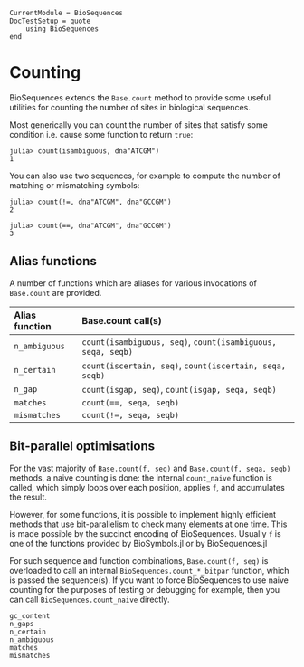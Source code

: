 ```@meta
CurrentModule = BioSequences
DocTestSetup = quote
    using BioSequences
end
```

# Counting

BioSequences extends the `Base.count` method to provide some useful utilities for
counting the number of sites in biological sequences.

Most generically you can count the number of sites that satisfy some condition
i.e. cause some function to return `true`:

```jldoctest
julia> count(isambiguous, dna"ATCGM")
1

```

You can also use two sequences, for example to compute the number of matching
or mismatching symbols:

```jldoctest
julia> count(!=, dna"ATCGM", dna"GCCGM")
2

julia> count(==, dna"ATCGM", dna"GCCGM")
3

```

## Alias functions

A number of functions which are aliases for various invocations of `Base.count`
are provided.

| Alias function | Base.count call(s)                                          |
| :------------- | :---------------------------------------------------------- |
| `n_ambiguous`  | `count(isambiguous, seq)`, `count(isambiguous, seqa, seqb)` |
| `n_certain`    | `count(iscertain, seq)`, `count(iscertain, seqa, seqb)`     |
| `n_gap`        | `count(isgap, seq)`, `count(isgap, seqa, seqb)`             |
| `matches`      | `count(==, seqa, seqb)`                                     |
| `mismatches`   | `count(!=, seqa, seqb)`                                     |

## Bit-parallel optimisations

For the vast majority of `Base.count(f, seq)` and `Base.count(f, seqa, seqb)`
methods, a naive counting is done: the internal `count_naive` function is called,
which simply loops over each position, applies `f`, and accumulates the result.

However, for some functions, it is possible to implement highly efficient methods
that use bit-parallelism to check many elements at one time.
This is made possible by the succinct encoding of BioSequences.
Usually `f` is one of the functions provided by BioSymbols.jl or by BioSequences.jl

For such sequence and function combinations, `Base.count(f, seq)` is overloaded
to call an internal `BioSequences.count_*_bitpar` function, which is passed the
sequence(s). If you want to force BioSequences to use naive counting for the
purposes of testing or debugging for example, then you can call
`BioSequences.count_naive` directly.

```@docs
gc_content
n_gaps
n_certain
n_ambiguous
matches
mismatches
```